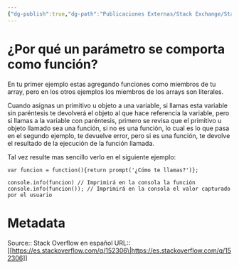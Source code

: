 ```yaml
---
{"dg-publish":true,"dg-path":"Publicaciones Externas/Stack Exchange/Stack Overflow en español/es.stackoverflow.com-152306.md","permalink":"/publicaciones-externas/stack-exchange/stack-overflow-en-espanol/es-stackoverflow-com-152306/","title":"¿Por qué un parámetro se comporta como función?","hide":true,"noteIcon":"\"0\"","created":"2024-04-03T12:49:10.506-06:00","updated":"2024-04-05T16:43:53.516-06:00"}
---
```


# ¿Por qué un parámetro se comporta como función?

En tu primer ejemplo estas agregando funciones como miembros de tu array, pero en los otros ejemplos los miembros de los arrays son literales.

Cuando asignas un primitivo u objeto a  una variable, si llamas esta variable sin paréntesis te devolverá el objeto al que hace referencia la variable, pero si llamas a la variable con paréntesis, primero se revisa que el primitivo u objeto llamado sea una función, si no es una función, lo cual es lo que pasa en el segundo ejemplo, te devuelve error, pero si es una función, te devolve el resultado de la ejecución de la función llamada.

Tal vez resulte mas sencillo verlo en el siguiente ejemplo:

<!-- begin snippet: js hide: false console: true babel: false -->

<!-- language: lang-js -->

    var funcion = function(){return prompt('¿Cómo te llamas?')};

    console.info(funcion) // Imprimirá en la consola la función
    console.info(funcion()); // Imprimirá en la consola el valor capturado por el usuario

<!-- end snippet -->



# Metadata
Source:: Stack Overflow en español
URL:: [[https://es.stackoverflow.com/q/152306\|https://es.stackoverflow.com/q/152306]]

